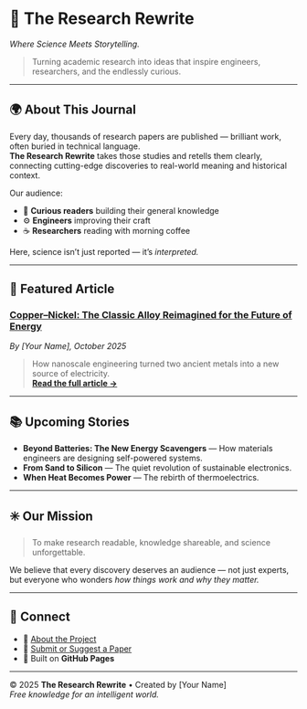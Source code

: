 # 🧠 The Research Rewrite  
*Where Science Meets Storytelling.*

> Turning academic research into ideas that inspire engineers, researchers, and the endlessly curious.

---

## 🌍 About This Journal  
Every day, thousands of research papers are published — brilliant work, often buried in technical language.  
**The Research Rewrite** takes those studies and retells them clearly, connecting cutting-edge discoveries to real-world meaning and historical context.  

Our audience:
- 🧩 **Curious readers** building their general knowledge  
- ⚙️ **Engineers** improving their craft  
- ☕ **Researchers** reading with morning coffee  

Here, science isn’t just reported — it’s *interpreted.*

---

## 🧾 Featured Article  
### [Copper–Nickel: The Classic Alloy Reimagined for the Future of Energy](coper-nickel.md)
*By [Your Name], October 2025*  

> How nanoscale engineering turned two ancient metals into a new source of electricity.  
> [**Read the full article →**](#)

---

## 📚 Upcoming Stories  
- **Beyond Batteries: The New Energy Scavengers** — How materials engineers are designing self-powered systems.  
- **From Sand to Silicon** — The quiet revolution of sustainable electronics.  
- **When Heat Becomes Power** — The rebirth of thermoelectrics.

---

## ✳️ Our Mission  
> To make research readable, knowledge shareable, and science unforgettable.

We believe that every discovery deserves an audience — not just experts, but everyone who wonders *how things work and why they matter.*

---

## 🧭 Connect  
- 📖 [About the Project](#)  
- 💬 [Submit or Suggest a Paper](#)  
- 🧰 Built on **GitHub Pages**  

---

© 2025 **The Research Rewrite** • Created by [Your Name]  
*Free knowledge for an intelligent world.*
